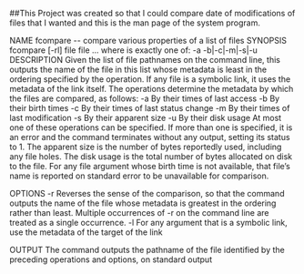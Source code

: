 ##This Project was created so that I could compare date of modifications of files that I wanted and this is the man page of the system program.

NAME
fcompare -- compare various properties of a list of files
SYNOPSIS
fcompare <operation> [-rl] file file ...
where <operation> is exactly one of:
-a -b|-c|-m|-s|-u
DESCRIPTION
Given the list of file pathnames on the command line, this outputs the name of the file in this list whose
metadata is least in the ordering specified by the operation. If any file is a symbolic link, it uses the metadata
of the link itself. The operations determine the metadata by which the files are compared, as follows:
-a By their times of last access
-b By their birth times
-c By their times of last status change
-m By their times of last modification
-s By their apparent size
-u By their disk usage
At most one of these operations can be specified. If more than one is specified, it is an error and the command
terminates without any output, setting its status to 1. The apparent size is the number of bytes reportedly
used, including any file holes. The disk usage is the total number of bytes allocated on disk to the file. For
any file argument whose birth time is not available, that file’s name is reported on standard error to be
unavailable for comparison.

OPTIONS
-r Reverses the sense of the comparison, so that the command outputs the name of the file whose
metadata is greatest in the ordering rather than least. Multiple occurrences of -r on the command
line are treated as a single occurrence.
-l For any argument that is a symbolic link, use the metadata of the target of the link

OUTPUT
The command outputs the pathname of the file identified by the preceding operations and options,
on standard output
